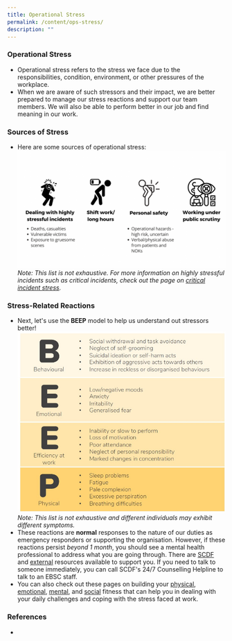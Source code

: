 ```yaml
---
title: Operational Stress
permalink: /content/ops-stress/
description: ""
---
```

### Operational Stress
* Operational stress refers to the stress we face due to the responsibilities, condition, environment, or other pressures of the workplace.
* When we are aware of such stressors and their impact, we are better prepared to manage our stress reactions and support our team members. We will also be able to perform better in our job and find meaning in our work.

### Sources of Stress
* Here are some sources of operational stress:![](/images/Ops%20Stress.png)*Note: This list is not exhaustive. For more information on highly stressful incidents such as critical incidents, check out the page on [critical incident stress](/content/critical-incident-stress).*

### Stress-Related Reactions
* Next, let's use the **BEEP** model to help us understand out stressors better!
![](/images/BEEP.jpg)*Note: This list is not exhaustive and different individuals may exhibit different symptoms.*
* These reactions are **normal** responses to the nature of our duties as emergency responders or supporting the organisation. However, if these reactions persist *beyond 1 month*, you should see a mental health professional to address what you are going through. There are [SCDF](/support-options/SCDF-resources) and [external](/support-options/external-resources) resources available to support you. If you need to talk to someone immediately, you can call SCDF's 24/7 Counselling Helpline to talk to an EBSC staff.
* You can also check out these pages on building your [physical](/tools/healthy-behavioural-coping), [emotional](/tools/emotion-regulation), [mental](/tools/targeting-automatic-thoughts), and [social](/tools/building-social-fitness) fitness that can help you in dealing with your daily challenges and coping with the stress faced at work.

### References
*